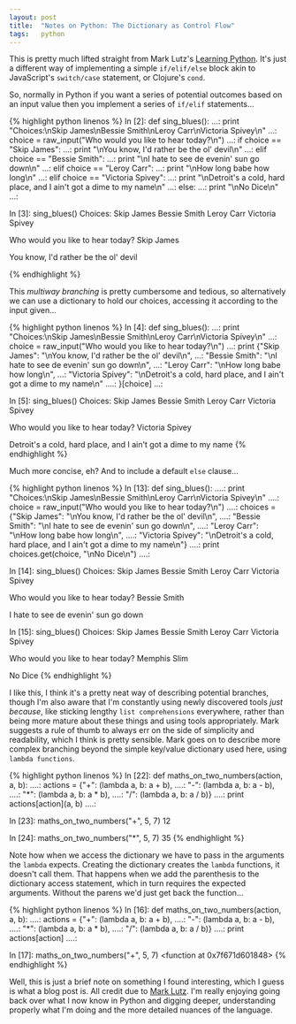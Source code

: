```yaml
---
layout: post
title:  "Notes on Python: The Dictionary as Control Flow"
tags:   python
---
```


This is pretty much lifted straight from Mark Lutz's [Learning Python][lp].  It's just a different way of implementing a simple `if/elif/else` block akin to JavaScript's `switch/case` statement, or Clojure's `cond`.

<!--more-->

So, normally in Python if you want a series of potential outcomes based on an input value then you implement a series of `if/elif` statements...

{% highlight python linenos %}
In [2]: def sing_blues():
   ...:     print "Choices:\nSkip James\nBessie Smith\nLeroy Carr\nVictoria Spivey\n"
   ...:     choice = raw_input("Who would you like to hear today?\n")
   ...:     if choice == "Skip James":
   ...:         print "\nYou know, I'd rather be the ol' devil\n"
   ...:     elif choice == "Bessie Smith":
   ...:         print "\nI hate to see de evenin' sun go down\n"
   ...:     elif choice == "Leroy Carr":
   ...:         print "\nHow long babe how long\n"
   ...:     elif choice == "Victoria Spivey":
   ...:         print "\nDetroit's a cold, hard place, and I ain't got a dime to my name\n"
   ...:     else:
   ...:         print "\nNo Dice\n"
   ...:

In [3]: sing_blues()
Choices:
Skip James
Bessie Smith
Leroy Carr
Victoria Spivey

Who would you like to hear today?
Skip James

You know, I'd rather be the ol' devil

{% endhighlight %}

This *multiway branching* is pretty cumbersome and tedious, so alternatively we can use a dictionary to hold our choices, accessing it according to the input given...

{% highlight python linenos %}
In [4]: def sing_blues():
   ...:     print "Choices:\nSkip James\nBessie Smith\nLeroy Carr\nVictoria Spivey\n"
   ...:     choice = raw_input("Who would you like to hear today?\n")
   ...:     print {"Skip James": "\nYou know, I'd rather be the ol' devil\n",
   ...:            "Bessie Smith": "\nI hate to see de evenin' sun go down\n",
   ...:            "Leroy Carr": "\nHow long babe how long\n",
   ...:            "Victoria Spivey": "\nDetroit's a cold, hard place, and I ain't got a dime to my name\n"
   ....:          }[choice]
   ...:

In [5]: sing_blues()
Choices:
Skip James
Bessie Smith
Leroy Carr
Victoria Spivey

Who would you like to hear today?
Victoria Spivey

Detroit's a cold, hard place, and I ain't got a dime to my name
{% endhighlight %}

Much more concise, eh?  And to include a default `else` clause...

{% highlight python linenos %}
In [13]: def sing_blues():
   ....:     print "Choices:\nSkip James\nBessie Smith\nLeroy Carr\nVictoria Spivey\n"
   ....:     choice = raw_input("Who would you like to hear today?\n")
   ....:     choices = {"Skip James": "\nYou know, I'd rather be the ol' devil\n",
   ....:     "Bessie Smith": "\nI hate to see de evenin' sun go down\n",
   ....:     "Leroy Carr": "\nHow long babe how long\n",
   ....:     "Victoria Spivey": "\nDetroit's a cold, hard place, and I ain't got a dime to my name\n"}
   ....:     print choices.get(choice, "\nNo Dice\n")
   ....:

In [14]: sing_blues()
Choices:
Skip James
Bessie Smith
Leroy Carr
Victoria Spivey

Who would you like to hear today?
Bessie Smith

I hate to see de evenin' sun go down


In [15]: sing_blues()
Choices:
Skip James
Bessie Smith
Leroy Carr
Victoria Spivey

Who would you like to hear today?
Memphis Slim

No Dice
{% endhighlight %}

I like this, I think it's a pretty neat way of describing potential branches, though I'm also aware that I'm constantly using newly discovered tools *just because*, like sticking lengthy `list comprehensions` everywhere, rather than being more mature about these things and using tools appropriately.  Mark suggests a rule of thumb to always err on the side of simplicity and readability, which I think is pretty sensible.  Mark goes on to describe more complex branching beyond the simple key/value dictionary used here, using `lambda functions`.

{% highlight python linenos %}
In [22]: def maths_on_two_numbers(action, a, b):
   ....:     actions = {"+": (lambda a, b: a + b),
   ....:                "-": (lambda a, b: a - b),
   ....:                "*": (lambda a, b: a * b),
   ....:                "/": (lambda a, b: a / b)}
   ....:     print actions[action](a, b)
   ....:

In [23]: maths_on_two_numbers("+", 5, 7)
12

In [24]: maths_on_two_numbers("*", 5, 7)
35
{% endhighlight %}

Note how when we access the dictionary we have to pass in the arguments the `lambda` expects.  Creating the dictionary creates the `lambda` functions, it doesn't call them.  That happens when we add the parenthesis to the dictionary access statement, which in turn requires the expected arguments.  Without the parens we'd just get back the function...

{% highlight python linenos %}
In [16]: def maths_on_two_numbers(action, a, b):
   ....:     actions = {"+": (lambda a, b: a + b),
   ....:                "-": (lambda a, b: a - b),
   ....:                "*": (lambda a, b: a * b),
   ....:                "/": (lambda a, b: a / b)}
   ....:     print actions[action]
   ....:

In [17]: maths_on_two_numbers("+", 5, 7)
<function <lambda> at 0x7f671d601848>
{% endhighlight %}

Well, this is just a brief note on something I found interesting, which I guess is what a blog post is.  All credit due to [Mark Lutz][lp].  I'm really enjoying going back over what I now know in Python and digging deeper, understanding properly what I'm doing and the more detailed nuances of the language.


[lp]: http://www.amazon.co.uk/Learning-Python-Mark-Lutz-ebook/dp/B00DDZPC9S/ref=sr_1_1?s=digital-text&ie=UTF8&qid=1446717595&sr=1-1&keywords=learning+python
